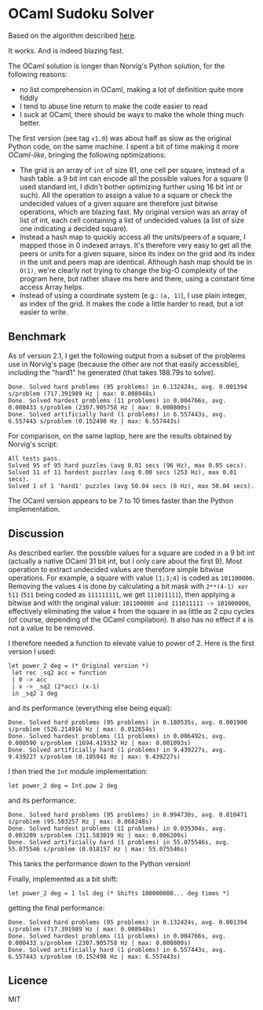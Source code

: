 # OCaml Sudoku Solver

Based on the algorithm described [here](http://norvig.com/sudoku.html).

It works. And is indeed blazing fast.

The OCaml solution is longer than Norvig's Python solution, for the following reasons:

- no list comprehension in OCaml, making a lot of definition quite more fiddly
- I tend to abuse line return to make the code easier to read
- I suck at OCaml, there should be ways to make the whole thing much better.

The first version (see tag `v1.0`) was about half as slow as the original Python code, on the same machine. I spent a
bit of time making it more _OCaml-like_, bringing the following optimizations:

- The grid is an array of `int` of size 81, one cell per square, instead of a hash table. a 9 bit int can encode all
the possible values for a square (I used standard int, I didn't bother optimizing further using 16 bit int or such).
All the operation to assign a value to a square or check the undecided values of a given square are therefore just
bitwise operations, which are blazing fast.
My original version was an array of list of int, each cell containing a list of undecided values (a list of size one
  indicating a decided square).
- Instead a hash map to quickly access all the units/peers of a square, I mapped those in 0 indexed arrays. It's
therefore very easy to get all the peers or units for a given square, since its index on the grid and its index in the
unit and peers map are identical. Although hash map should be in `O(1)`, we're clearly not trying to change the big-O
complexity of the program here, but rather shave ms here and there, using a constant time access Array helps.
- Instead of using a coordinate system (e.g.: `(a, 1)`), I use plain integer, as index of the grid. It makes the code a
 little harder to read, but a lot easier to write.

## Benchmark

As of version 2.1, I get the following output from a subset of the problems use in Norvig's page
(because the other are not that easily accessible), including the "hard1" he generated (that takes 188.79s to solve).

```
Done. Solved hard problems (95 problems) in 0.132424s, avg. 0.001394 s/problem (717.391989 Hz | max: 0.008948s)
Done. Solved hardest problems (11 problems) in 0.004766s, avg. 0.000433 s/problem (2307.905758 Hz | max: 0.000800s)
Done. Solved artificially hard (1 problems) in 6.557443s, avg. 6.557443 s/problem (0.152498 Hz | max: 6.557443s)
```

For comparison, on the same laptop, here are the results obtained by Norvig's script:

```
All tests pass.
Solved 95 of 95 hard puzzles (avg 0.01 secs (96 Hz), max 0.05 secs).
Solved 11 of 11 hardest puzzles (avg 0.00 secs (253 Hz), max 0.01 secs).
Solved 1 of 1 'hard1' puzzles (avg 50.04 secs (0 Hz), max 50.04 secs).
```

The OCaml version appears to be 7 to 10 times faster than the Python implementation.

## Discussion

As described earlier. the possible values for a square are coded in a 9 bit int (actually a native OCaml 31 bit int,
  but I only care about the first 9). Most operation to extract undecided values are therefore simple bitwise
  operations. For example, a square with value `[1;3;4]` is coded as `101100000`. Removing the values `4` is done by
  calculating a bit mask with `2**(4-1) xor 511` (`511` being coded as `111111111`, we get `111011111`), then applying a
  bitwise and with the original value: `101100000 and 111011111 -> 101000000`, effectively eliminating the value `4`
  from the square in as little as 2 cpu cycles (of course, depending of the OCaml compilation). It also has no effect if
  `4` is not a value to be removed.

I therefore needed a function to elevate value to power of 2. Here is the first version I used:

```
let power_2 deg = (* Original version *)
 let rec _sq2 acc = function
 | 0 -> acc
 | x -> _sq2 (2*acc) (x-1)
 in _sq2 1 deg
```

and its performance (everything else being equal):

```
Done. Solved hard problems (95 problems) in 0.180535s, avg. 0.001900 s/problem (526.214916 Hz | max: 0.012654s)
Done. Solved hardest problems (11 problems) in 0.006492s, avg. 0.000590 s/problem (1694.419332 Hz | max: 0.001093s)
Done. Solved artificially hard (1 problems) in 9.439227s, avg. 9.439227 s/problem (0.105941 Hz | max: 9.439227s)
```

I then tried the `Int` module implementation:

```
let power_2 deg = Int.pow 2 deg
```

and its performance:

```
Done. Solved hard problems (95 problems) in 0.994730s, avg. 0.010471 s/problem (95.503257 Hz | max: 0.068248s)
Done. Solved hardest problems (11 problems) in 0.035304s, avg. 0.003209 s/problem (311.583019 Hz | max: 0.006209s)
Done. Solved artificially hard (1 problems) in 55.075546s, avg. 55.075546 s/problem (0.018157 Hz | max: 55.075546s)
```

This tanks the performance down to the Python version!

Finally, implemented as a bit shift:

```
let power_2 deg = 1 lsl deg (* Shifts 100000000... deg times *)
```

getting the final performance:

```
Done. Solved hard problems (95 problems) in 0.132424s, avg. 0.001394 s/problem (717.391989 Hz | max: 0.008948s)
Done. Solved hardest problems (11 problems) in 0.004766s, avg. 0.000433 s/problem (2307.905758 Hz | max: 0.000800s)
Done. Solved artificially hard (1 problems) in 6.557443s, avg. 6.557443 s/problem (0.152498 Hz | max: 6.557443s)
```

## Licence

MIT
